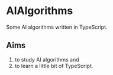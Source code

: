 # AIAlgorithms
Some AI algorithms written in TypeScript.

## Aims
1. to study AI algorithms and
2. to learn a little bit of TypeScript.
